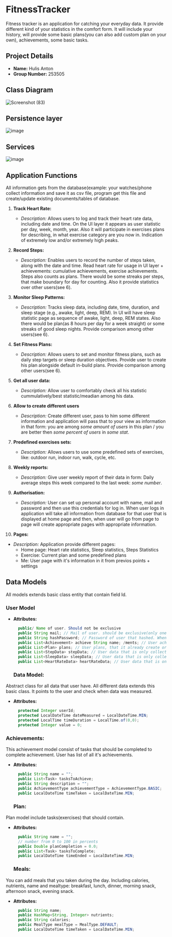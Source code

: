 # FitnessTracker

Fitness tracker is an application for catching your everyday data. It provide different kind of your statistics in the comfort form. It will include your history, will provide some basic plans(you can also add custom plan on your own), achievements, some basic tasks.


## Project Details

- **Name:** Hulis Anton
- **Group Number:** 253505

## Class Diagram

![Screenshot (83)](https://github.com/Gilsson/FitnessTracker/assets/86572717/197dec0e-2a31-44f7-a95c-6c41d8c54c84)

## Persistence layer
![image](https://github.com/Gilsson/FitnessTracker/assets/86572717/86818417-7dac-4213-aab6-5e5edc8c0141)

## Services
![image](https://github.com/Gilsson/FitnessTracker/assets/86572717/4285db60-3d0d-4938-a3a8-932d54632cae)

## Application Functions
All information gets from the database(example: your watches/phone collect information and save it as csv file, program get this file and create/update existing documents/tables of database.
1. **Track Heart Rate:**
   - *Description:* Allows users to log and track their heart rate data, including date and time. On the UI layer it appears as user statistic per day, week, month, year. Also it will participate in exercises plans for describing, in what exercise category are you now in. Indication of extremely low and/or extremely high peaks. 

2. **Record Steps:**
   - *Description:* Enables users to record the number of steps taken, along with the date and time. Read heart rate for usage in UI layer + achievements: cumulative achievements, exercise achievements. Steps also counts as plans. There would be some streaks per steps, that make boundary for day for counting. Also it provide statistics over other users(see 6).

3. **Monitor Sleep Patterns:**
   - *Description:* Tracks sleep data, including date, time, duration, and sleep stage (e.g., awake, light, deep, REM). In UI will have sleep statistic page as sequence of awake, light, deep, REM states. Also there would be plan(as 8 hours per day for a week straight) or some streaks of good sleep nights. Provide comparison among other users(see 6).

4. **Set Fitness Plans:**
   - *Description:* Allows users to set and monitor fitness plans, such as daily step targets or sleep duration objectives. Provide user to create his plan alongside default in-build plans. Provide comparison among other users(see 6).

5. **Get all user data:**
   - *Description:* Allow user to comfortably check all his statistic cummulatively/best statistic/meadian among his data.
  
6. **Allow to create different users**
   - *Description:* Create different user, pass to him some different information and application will pass that to your view as information in that form: you are among *some amount of users* in this plan / you are better then *some percent of users* in *some stat*.

7. **Predefined exercises sets:**
   - *Description:* Allows users to use some predefined sets of exercises, like: outdoor run, indoor run, walk, cycle, etc.

8. **Weekly reports:**
   - *Description:* Give user weekly report of their data in form: Daily average steps this week compared to the last week: *some number*.
  
9. **Authorisation:**
   - *Description:* User can set up personal account with name, mail and password and then use this credentials for log in. When user logs in application will take all information from database for that user that is displayed at home page and then, when user will go from page to page will create appropriate pages with appropriate information.
  
10. **Pages:**
   - *Description:* Application provide different pages:
      * Home page: Heart rate statistics, Sleep statistics, Steps Statistics
      * Exercise: Current plan and some predefined plans
      * Me: User page with it's information in it from previos points + settings
  
## Data Models
All models extends basic class entity that contain field Id.
### User Model

- **Attributes:**
  ```java
    public/ Name of user. Should not be exclusive
    public String mail; // Mail of user. should be exclusive(only one for user)
    public String hashPassword; // Password of user that hashed. When user input his password, it should be hashed and compared
    public List<Achievement> achieve String name; /ments; // User achivements, that it already collect. At first enter it is empty
    public List<Plan> plans; // User plans, that it already create or get. At first enter it is empty. Then user can create new Plan or acquire.
    public List<StepData> stepData; // User data that is only collected from application database.
    public List<SleepData> sleepData; // User data that is only collected from application database.
    public List<HeartRateData> heartRateData; // User data that is only collected from application database.
  ```
   ### Data Model:
Abstract class for all data that user have. All different data extends this basic class. It points to the user and check when data was measured.
- **Attributes:**
  ```java
    protected Integer userId;
    protected LocalDateTime dateMeasured = LocalDateTime.MIN;
    protected LocalTime timeDuration = LocalTime.of(0,0);
    protected Integer value = 0;
  ```

### Achievements:
This achievement model consist of tasks that should be completed to complete achievement. User has list of all it's achievements.
- **Attributes:**
  ```java
    public String name = "";
    public List<Task> tasksToAchieve;
    public String description = "";
    public AchievementType achievementType = AchievementType.BASIC;
    public LocalDateTime timeTaken = LocalDateTime.MIN;
  ```
  ### Plan:
Plan model include tasks(exercises) that should contain.
- **Attributes:**
  ```java
    public String name = "";
    // number from 0 to 100 in percents
    public Double planCompletion = 0.0;
    public List<Task> tasksToComplete;
    public LocalDateTime timeEnded = LocalDateTime.MIN;
  ```
  ### Meals:
You can add meals that you taken during the day. Including calories, nutrients, name and mealtype: breakfast, lunch, dinner, morning snack, afternoon snack, evening snack.
- **Attributes:**
  ```java
    public String name;
    public HashMap<String, Integer> nutrients;
    public String calories;
    public MealType mealType = MealType.DEFAULT;
    public LocalDateTime timeTaken = LocalDateTime.MIN;
  ```
